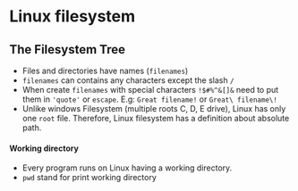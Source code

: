 # Linux filesystem

## The Filesystem Tree
- Files and directories have names (`filenames`)
- `filenames` can contains any characters except the slash `/`
- When create `filenames` with special characters `!$#%^&[]&` need to put them in `'quote'` or `escape`\. E.g: `Great filename!` or `Great\ filename\!`
- Unlike windows Filesystem (multiple roots C, D, E drive), Linux has only one `root` file. Therefore, Linux filesystem has a definition about absolute path.

#### Working directory
- Every program runs on Linux having a working directory.
- `pwd` stand for print working directory

